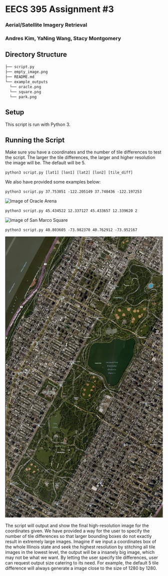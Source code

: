 # EECS 395 Assignment #3
### Aerial/Satellite Imagery Retrieval
### Andres Kim, YaNing Wang, Stacy Montgomery

## Directory Structure
```
├── script.py
├── empty_image.png
├── README.md
└── example_outputs
  └── oracle.png
  └── square.png
  └── park.png

```

## Setup
This script is run with Python 3.

## Running the Script
Make sure you have a coordinates and the number of tile differences to test the script. The larger the tile differences, the larger and higher resolution the image will be. The default will be 5.
```
python3 script.py [lat1] [lon1] [lat2] [lon2] [tile_diff]
```
We also have provided some examples below:
```
python3 script.py 37.753051 -122.205149 37.748436 -122.197253
```
![Image of Oracle Arena](./example_outputs/oracle.png)
```
python3 script.py 45.434522 12.337127 45.433657 12.339620 2
```
![Image of San Marco Square](./example_outputs/square.png)
```
python3 script.py 40.803605 -73.982370 40.762912 -73.952167
```
![Image of Central Park](./example_outputs/park.png)

The script will output and show the final high-resolution image for the coordinates given. We have provided a way for the user to specify the number of tile differences so that larger bounding boxes do not exactly result in extremely large images. Imagine if we input a coordinates box of the whole Illinois state and seek the highest resolution by stitching all tile images in the lowest level, the output will be a insanely big image, which may not be what we want. By letting the user specify tile differences, user can request output size catering to its need. For example, the default 5 tile difference will always generate a image close to the size of 1280 by 1280.
